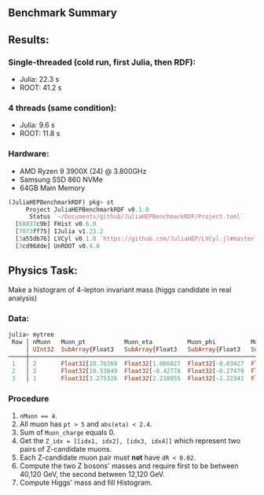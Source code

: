 ## Benchmark Summary

## Results:
### Single-threaded (cold run, first Julia, then RDF):
- Julia: 22.3 s
- ROOT: 41.2 s

### 4 threads (same condition):
- Julia: 9.6 s
- ROOT: 11.8 s

### Hardware:
- AMD Ryzen 9 3900X (24) @ 3.800GHz
- Samsung SSD 860 NVMe
- 64GB Main Memory

```julia
(JuliaHEPBenchmarkRDF) pkg> st
     Project JuliaHEPBenchmarkRDF v0.1.0
      Status `~/Documents/github/JuliaHEPBenchmarkRDF/Project.toml`
  [68837c9b] FHist v0.6.0
  [7073ff75] IJulia v1.23.2
  [3a55db76] LVCyl v0.1.0 `https://github.com/JuliaHEP/LVCyl.jl#master`
  [3cd96dde] UnROOT v0.4.0
```
## Physics Task:
Make a histogram of 4-lepton invariant mass (higgs candidate in real analysis)

### Data:
```julia
julia> mytree
 Row │ nMuon   Muon_pt           Muon_eta          Muon_phi          Muon_mass         Muon_charge     
     │ UInt32  SubArray{Float3   SubArray{Float3   SubArray{Float3   SubArray{Float3   SubArray{Int32, 
─────┼─────────────────────────────────────────────────────────────────────────────────────────────────
 1   │ 2       Float32[10.76369  Float32[1.066827  Float32[-0.03427  Float32[0.105658  Int32[-1, -1]
 2   │ 2       Float32[10.53849  Float32[-0.42778  Float32[-0.27479  Float32[0.105658  Int32[1, -1]
 3   │ 1       Float32[3.275326  Float32[2.210855  Float32[-1.22341  Float32[0.105658  Int32[1]
```

### Procedure
1. `nMuon == 4`.
2. All muon has `pt > 5` and `abs(eta) < 2.4`.
3. Sum of `Muon_charge` equals 0.
4. Get the `Z_idx = [[idx1, idx2], [idx3, idx4]]` which represent two pairs of Z-candidate muons.
5. Each Z-candidate muon pair must **not** have `dR < 0.02`.
6. Compute the two Z bosons' masses and require first to be between 40,120 GeV, the second between 12,120 GeV.
7. Compute Higgs' mass and fill Histogram.
